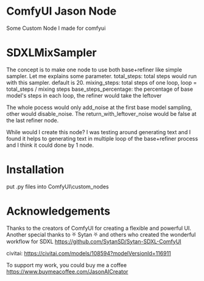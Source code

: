 # ComfyUI Jason Node
Some Custom Node I made for comfyui

# SDXLMixSampler
The concept is to make one node to use both base+refiner like simple sampler.
Let me explains some parameter.
total_steps: total steps would run with this sampler. default is 20.
mixing_steps: total steps of one loop, loop = total_steps / mixing steps
base_steps_percentage: the percentage of base model's steps in each loop, the refiner would take the leftover

The whole pocess would only add_noise at the first base model sampling, other would disable_noise.
The return_with_leftover_noise would be false at the last refiner node.

While would I create this node?
I was testing around generating text and I found it helps to generating text in multiple loop of the base+refiner process
and I think it could done by 1 node.

# Installation
put .py files into ComfyUI\custom_nodes

# Acknowledgements
Thanks to the creators of ComfyUI for creating a flexible and powerful UI. Another special thanks to ⛧ Sytan ⛧ and others who created the wonderful workflow for SDXL
https://github.com/SytanSD/Sytan-SDXL-ComfyUI

civitai:
https://civitai.com/models/108594?modelVersionId=116911

To support my work, you could buy me a coffee
https://www.buymeacoffee.com/JasonAICreator
